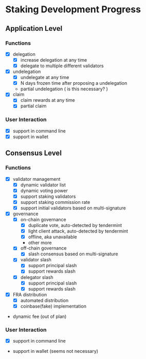 # Staking Development Progress

## Application Level

### Functions

- [x] delegation
  - [x] increase delegation at any time
  - [x] delegate to multiple different validators
- [x] undelegation
  - [x] undelegate at any time
  - [x] N days frozen time after proposing a undelegation
  - partial undelegation ( is this necessary? )
- [x] claim
  - [x] claim rewards at any time
  - [x] partial claim

### User Interaction

- [x] support in command line
- [x] support in wallet

## Consensus Level

### Functions

- [x] validator management
  - [x] dynamic validator list
  - [x] dynamic voting power
  - [x] support staking validators
  - [x] support staking commission rate
  - [x] support initial validators based on multi-signature
- [x] governance
  - [x] on-chain governance
    - [x] duplicate vote, auto-detected by tendermint
    - [x] light client attack, auto-detected by tendermint
    - [x] offline, aka unavailable
    - other more
  - [x] off-chain governance
    - [x] slash consensus based on multi-signature
  - [x] validator slash
    - [x] support principal slash
    - [x] support rewards slash
  - [x] delegator slash
    - [x] support principal slash
    - [x] support rewards slash
- [x] FRA distribution
  - [x] automated distribution
  - [x] coinbase(fake) implementation
- dynamic fee (out of plan)

### User Interaction

- [x] support in command line
- support in wallet (seems not necessary)

